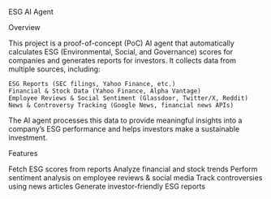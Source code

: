 ESG AI Agent

Overview

This project is a proof-of-concept (PoC) AI agent that automatically calculates ESG (Environmental, Social, and Governance) scores for companies and generates reports for investors. It collects data from multiple sources, including:

    ESG Reports (SEC filings, Yahoo Finance, etc.)
    Financial & Stock Data (Yahoo Finance, Alpha Vantage)
    Employee Reviews & Social Sentiment (Glassdoor, Twitter/X, Reddit)
    News & Controversy Tracking (Google News, financial news APIs)

The AI agent processes this data to provide meaningful insights into a company’s ESG performance and helps investors make a sustainable investment.

Features

Fetch ESG scores from reports
Analyze financial and stock trends
Perform sentiment analysis on employee reviews & social media
Track controversies using news articles
Generate investor-friendly ESG reports